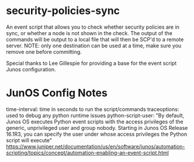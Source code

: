 # security-policies-sync

An event script that allows you to check whether security policies are in sync,
or whether a node is not shown in the check.
The output of the commands will be output to a local file that will then be SCP'd
to a remote server.
NOTE: only one destination can be used at a time, make sure you remove one before committing.

Special thanks to Lee Gillespie for providing a base for the event script Junos configuration.

# JunOS Config Notes
time-interval: time in seconds to run the script/commands
traceoptions: used to debug any python runtime issues
python-script-user: "By default, Junos OS executes Python event scripts with the access privileges of the generic, unprivileged user and group nobody. Starting in Junos OS Release 16.1R3, you can specify the user under whose access privileges the Python script will execute" https://www.juniper.net/documentation/us/en/software/junos/automation-scripting/topics/concept/automation-enabling-an-event-script.html

